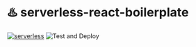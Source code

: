 # ♨️ serverless-react-boilerplate

[![serverless](http://public.serverless.com/badges/v3.svg)](http://www.serverless.com)
![Test and Deploy](https://github.com/jgthomas/serverless-react/workflows/Deploy%20main%20branch/badge.svg)

